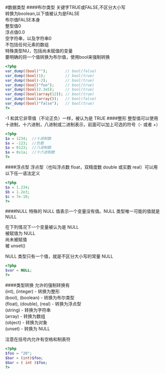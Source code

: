 #数据类型
####布尔类型
关键字TRUE或FALSE,不区分大小写         
转换为boolean,以下值被认为是FALSE       
布尔值FALSE本身       
整型值0         
浮点值0.0       
空字符串，以及字符串0     
不包括任何元素的数组        
特殊类型NU，包括尚未赋值的变量         
要明确的将一个值转换为布尔值，使用bool来强制转换
```php
<?php 
var_dump((bool)"");        // bool(false)
var_dump((bool)1);         // bool(true)
var_dump((bool)-2);        // bool(true)
var_dump((bool)"foo");     // bool(true)
var_dump((bool)2.3e5);     // bool(true)
var_dump((bool)array(12)); // bool(true)
var_dump((bool)array());   // bool(false)
var_dump((bool)"false");   // bool(true)
?>
```
-1 和其它非零值（不论正负）一样，被认为是 TRUE
####整形
整型值可以使用十进制，十六进制，八进制或二进制表示，前面可以加上可选的符号（- 或者 +）
```php
<?php 
$a = 1234;  //十进制数
$a = -123;  //负数
$a = 0123;  //八进制数
$a = 0x1a;  //十六进制数
?>
```
####浮点型
浮点型（也叫浮点数 float，双精度数 double 或实数 real）可以用以下任一语法定义
```php
<?php 
$a = 1.234;
$b = 1.2e3;
$c = 7e-10;
?>
```
####NULL
特殊的 NULL 值表示一个变量没有值。NULL 类型唯一可能的值就是 NULL        

在下列情况下一个变量被认为是 NULL         
被赋值为 NULL          
尚未被赋值        
被 unset()               

NULL 类型只有一个值，就是不区分大小写的常量 NULL
```php
<?php 
$var = NULL;
?>
```
####类型转换
允许的强制转换有       
(int), (integer) - 转换为整形      
(bool), (boolean) - 转换为布尔类型        
(float), (double), (real) - 转换为浮点型        
(string) - 转换为字符串        
(array) - 转换为数组      
(object) - 转换为对象        
(unset) - 转换为 NULL           

注意在括号内允许有空格和制表符
```php
<?php 
$foo = "20";
$bar = (int)$foo;
$bar = ( int )$foo;
?>
```


